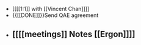 - [[[[1:1]] with [[Vincent Chan]]]]
- {{[[DONE]]}}Send QAE agreement
- [[[[meetings]] Notes [[Ergon]]]]
    - 
